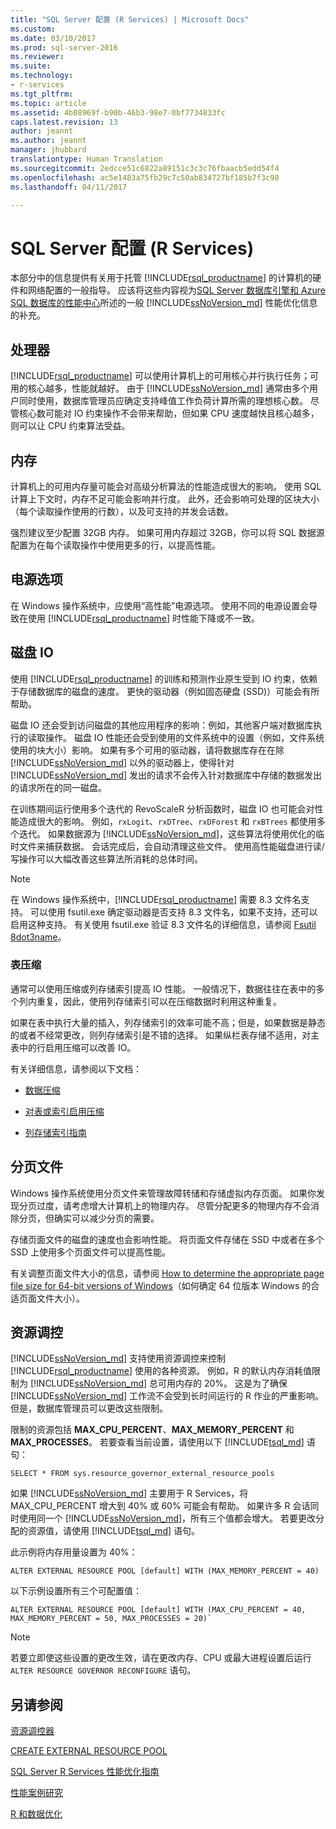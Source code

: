 ```yaml
---
title: "SQL Server 配置 (R Services) | Microsoft Docs"
ms.custom: 
ms.date: 03/10/2017
ms.prod: sql-server-2016
ms.reviewer: 
ms.suite: 
ms.technology:
- r-services
ms.tgt_pltfrm: 
ms.topic: article
ms.assetid: 4b08969f-b90b-46b3-98e7-0bf7734833fc
caps.latest.revision: 13
author: jeannt
ms.author: jeannt
manager: jhubbard
translationtype: Human Translation
ms.sourcegitcommit: 2edcce51c6822a89151c3c3c76fbaacb5edd54f4
ms.openlocfilehash: ac5e1483a75fb29c7c50ab834727bf185b7f3c98
ms.lasthandoff: 04/11/2017

---
```

# <a name="sql-server-configuration-r-services"></a>SQL Server 配置 (R Services)
本部分中的信息提供有关用于托管 [!INCLUDE[rsql_productname](../../includes/rsql-productname-md.md)] 的计算机的硬件和网络配置的一般指导。 应该将这些内容视为[SQL Server 数据库引擎和 Azure SQL 数据库的性能中心](../../relational-databases/security/security-center-for-sql-server-database-engine-and-azure-sql-database.md)所述的一般 [!INCLUDE[ssNoVersion_md](../../includes/ssnoversion-md.md)] 性能优化信息的补充。

## <a name="processor"></a>处理器

[!INCLUDE[rsql_productname](../../includes/rsql-productname-md.md)] 可以使用计算机上的可用核心并行执行任务；可用的核心越多，性能就越好。 由于 [!INCLUDE[ssNoVersion_md](../../includes/ssnoversion-md.md)] 通常由多个用户同时使用，数据库管理员应确定支持峰值工作负荷计算所需的理想核心数。 尽管核心数可能对 IO 约束操作不会带来帮助，但如果 CPU 速度越快且核心越多，则可以让 CPU 约束算法受益。

## <a name="memory"></a>内存

计算机上的可用内存量可能会对高级分析算法的性能造成很大的影响。 使用 SQL 计算上下文时，内存不足可能会影响并行度。 此外，还会影响可处理的区块大小（每个读取操作使用的行数），以及可支持的并发会话数。

强烈建议至少配置 32GB 内存。 如果可用内存超过 32GB，你可以将 SQL 数据源配置为在每个读取操作中使用更多的行，以提高性能。

## <a name="power-options"></a>电源选项

在 Windows 操作系统中，应使用“高性能”电源选项。 使用不同的电源设置会导致在使用 [!INCLUDE[rsql_productname](../../includes/rsql-productname-md.md)] 时性能下降或不一致。

## <a name="disk-io"></a>磁盘 IO

使用 [!INCLUDE[rsql_productname](../../includes/rsql-productname-md.md)] 的训练和预测作业原生受到 IO 约束，依赖于存储数据库的磁盘的速度。 更快的驱动器（例如固态硬盘 (SSD)）可能会有所帮助。 

磁盘 IO 还会受到访问磁盘的其他应用程序的影响：例如，其他客户端对数据库执行的读取操作。 磁盘 IO 性能还会受到使用的文件系统中的设置（例如，文件系统使用的块大小）影响。 如果有多个可用的驱动器，请将数据库存在在除 [!INCLUDE[ssNoVersion_md](../../includes/ssnoversion-md.md)] 以外的驱动器上，使得针对 [!INCLUDE[ssNoVersion_md](../../includes/ssnoversion-md.md)] 发出的请求不会传入针对数据库中存储的数据发出的请求所在的同一磁盘。

在训练期间运行使用多个迭代的 RevoScaleR 分析函数时，磁盘 IO 也可能会对性能造成很大的影响。 例如，`rxLogit`、`rxDTree`、`rxDForest` 和 `rxBTrees` 都使用多个迭代。 如果数据源为 [!INCLUDE[ssNoVersion_md](../../includes/ssnoversion-md.md)]，这些算法将使用优化的临时文件来捕获数据。 会话完成后，会自动清理这些文件。 使用高性能磁盘进行读/写操作可以大幅改善这些算法所消耗的总体时间。

> [!NOTE]
> 在 Windows 操作系统中，[!INCLUDE[rsql_productname](../../includes/rsql-productname-md.md)] 需要 8.3 文件名支持。 可以使用 fsutil.exe 确定驱动器是否支持 8.3 文件名，如果不支持，还可以启用这种支持。 有关使用 fsutil.exe 验证 8.3 文件名的详细信息，请参阅 [Fsutil 8dot3name](https://technet.microsoft.com/library/ff621566(v=ws.11).aspx)。

### <a name="table-compression"></a>表压缩

通常可以使用压缩或列存储索引提高 IO 性能。 一般情况下，数据往往在表中的多个列内重复，因此，使用列存储索引可以在压缩数据时利用这种重复。

如果在表中执行大量的插入，列存储索引的效率可能不高；但是，如果数据是静态的或者不经常更改，则列存储索引是不错的选择。 如果纵栏表存储不适用，对主表中的行启用压缩可以改善 IO。

有关详细信息，请参阅以下文档：

* [数据压缩](../../relational-databases/data-compression/data-compression.md)

* [对表或索引启用压缩](../../relational-databases/data-compression/enable-compression-on-a-table-or-index.md)

* [列存储索引指南](https://msdn.microsoft.com/library/gg492088.aspx)

## <a name="paging-file"></a>分页文件

Windows 操作系统使用分页文件来管理故障转储和存储虚拟内存页面。 如果你发现分页过度，请考虑增大计算机上的物理内存。 尽管分配更多的物理内存不会消除分页，但确实可以减少分页的需要。

存储页面文件的磁盘的速度也会影响性能。 将页面文件存储在 SSD 中或者在多个 SSD 上使用多个页面文件可以提高性能。

有关调整页面文件大小的信息，请参阅 [How to determine the appropriate page file size for 64-bit versions of Windows](https://support.microsoft.com/en-us/kb/2860880)（如何确定 64 位版本 Windows 的合适页面文件大小）。

## <a name="resource-governance"></a>资源调控

[!INCLUDE[ssNoVersion_md](../../includes/ssnoversion-md.md)] 支持使用资源调控来控制 [!INCLUDE[rsql_productname](../../includes/rsql-productname-md.md)] 使用的各种资源。 例如，R 的默认内存消耗值限制为 [!INCLUDE[ssNoVersion_md](../../includes/ssnoversion-md.md)] 总可用内存的 20%。 这是为了确保 [!INCLUDE[ssNoVersion_md](../../includes/ssnoversion-md.md)] 工作流不会受到长时间运行的 R 作业的严重影响。 但是，数据库管理员可以更改这些限制。 

限制的资源包括 __MAX_CPU_PERCENT__、__MAX_MEMORY_PERCENT__ 和 __MAX_PROCESSES__。 若要查看当前设置，请使用以下 [!INCLUDE[tsql_md](../../includes/tsql-md.md)] 语句：

```T-SQL
SELECT * FROM sys.resource_governor_external_resource_pools
``` 

如果 [!INCLUDE[ssNoVersion_md](../../includes/ssnoversion-md.md)] 主要用于 R Services，将 MAX_CPU_PERCENT 增大到 40% 或 60% 可能会有帮助。 如果许多 R 会话同时使用同一个 [!INCLUDE[ssNoVersion_md](../../includes/ssnoversion-md.md)]，所有三个值都会增大。 若要更改分配的资源值，请使用 [!INCLUDE[tsql_md](../../includes/tsql-md.md)] 语句。 

此示例将内存用量设置为 40%：

```T-SQL
ALTER EXTERNAL RESOURCE POOL [default] WITH (MAX_MEMORY_PERCENT = 40)
```
以下示例设置所有三个可配置值：
```T-SQL
ALTER EXTERNAL RESOURCE POOL [default] WITH (MAX_CPU_PERCENT = 40, MAX_MEMORY_PERCENT = 50, MAX_PROCESSES = 20)`
``` 

> [!NOTE]
> 若要立即使这些设置的更改生效，请在更改内存、CPU 或最大进程设置后运行 `ALTER RESOURCE GOVERNOR RECONFIGURE` 语句。 

## <a name="see-also"></a>另请参阅
[资源调控器](../../relational-databases/resource-governor/resource-governor.md)

[CREATE EXTERNAL RESOURCE POOL](../../t-sql/statements/create-external-resource-pool-transact-sql.md)

 [SQL Server R Services 性能优化指南](../../advanced-analytics/r-services/sql-server-r-services-performance-tuning.md)
 
 
 [性能案例研究](../../advanced-analytics/r-services/performance-case-study-r-services.md)
 
 [R 和数据优化](../../advanced-analytics/r-services/r-and-data-optimization-r-services.md)


